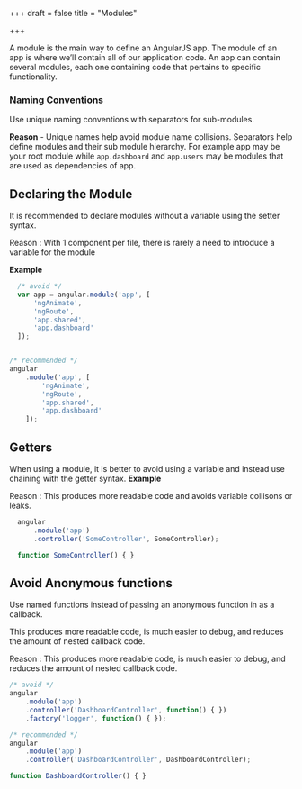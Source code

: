 +++
draft = false
title = "Modules"

+++

A module is the main way to define an AngularJS app. The module of an app is where
we’ll contain all of our application code. An app can contain several modules, each one containing code that pertains to specific functionality.

### Naming Conventions
Use unique naming conventions with separators for sub-modules.

<b>Reason</b> - Unique names help avoid module name collisions. Separators help define modules and their sub module hierarchy. For example app may be your root module while `app.dashboard` and `app.users` may be modules that are used as dependencies of app.

## Declaring the Module
It is recommended to declare modules without a variable using the setter syntax.

Reason :  With 1 component per file, there is rarely a need to introduce a variable for the module

<b>Example</b>

```javascript
  /* avoid */
  var app = angular.module('app', [
      'ngAnimate',
      'ngRoute',
      'app.shared',
      'app.dashboard'
  ]);
```

```javascript

/* recommended */
angular
    .module('app', [
        'ngAnimate',
        'ngRoute',
        'app.shared',
        'app.dashboard'
    ]);

```

## Getters
When using a module, it is better to avoid using a variable and instead use chaining with the getter syntax.
<b>Example</b>

Reason : This produces more readable code and avoids variable collisons or leaks.

```javascript
  angular
      .module('app')
      .controller('SomeController', SomeController);

  function SomeController() { }

```

## Avoid Anonymous functions

Use named functions instead of passing an anonymous function in as a callback.

This produces more readable code, is much easier to debug, and reduces the amount of nested callback code.

Reason : This produces more readable code, is much easier to debug, and reduces the amount of nested callback code. 

```javascript
/* avoid */
angular
    .module('app')
    .controller('DashboardController', function() { })
    .factory('logger', function() { });

```

```javascript
/* recommended */
angular
    .module('app')
    .controller('DashboardController', DashboardController);

function DashboardController() { }

```
